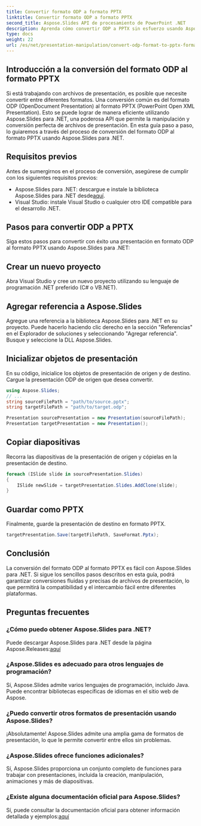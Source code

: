 ```yaml
---
title: Convertir formato ODP a formato PPTX
linktitle: Convertir formato ODP a formato PPTX
second_title: Aspose.Slides API de procesamiento de PowerPoint .NET
description: Aprenda cómo convertir ODP a PPTX sin esfuerzo usando Aspose.Slides para .NET. Siga nuestra guía paso a paso para una conversión perfecta del formato de presentación.
type: docs
weight: 22
url: /es/net/presentation-manipulation/convert-odp-format-to-pptx-format/
---
```


## Introducción a la conversión del formato ODP al formato PPTX

Si está trabajando con archivos de presentación, es posible que necesite convertir entre diferentes formatos. Una conversión común es del formato ODP (OpenDocument Presentation) al formato PPTX (PowerPoint Open XML Presentation). Esto se puede lograr de manera eficiente utilizando Aspose.Slides para .NET, una poderosa API que permite la manipulación y conversión perfecta de archivos de presentación. En esta guía paso a paso, lo guiaremos a través del proceso de conversión del formato ODP al formato PPTX usando Aspose.Slides para .NET.

## Requisitos previos

Antes de sumergirnos en el proceso de conversión, asegúrese de cumplir con los siguientes requisitos previos:

-  Aspose.Slides para .NET: descargue e instale la biblioteca Aspose.Slides para .NET desde[aquí](https://releases.aspose.com/slides/net).
- Visual Studio: instale Visual Studio o cualquier otro IDE compatible para el desarrollo .NET.

## Pasos para convertir ODP a PPTX

Siga estos pasos para convertir con éxito una presentación en formato ODP al formato PPTX usando Aspose.Slides para .NET:

## Crear un nuevo proyecto

Abra Visual Studio y cree un nuevo proyecto utilizando su lenguaje de programación .NET preferido (C# o VB.NET).

## Agregar referencia a Aspose.Slides

Agregue una referencia a la biblioteca Aspose.Slides para .NET en su proyecto. Puede hacerlo haciendo clic derecho en la sección "Referencias" en el Explorador de soluciones y seleccionando "Agregar referencia". Busque y seleccione la DLL Aspose.Slides.

## Inicializar objetos de presentación

En su código, inicialice los objetos de presentación de origen y de destino. Cargue la presentación ODP de origen que desea convertir.

```csharp
using Aspose.Slides;
// ...
string sourceFilePath = "path/to/source.pptx";
string targetFilePath = "path/to/target.odp";

Presentation sourcePresentation = new Presentation(sourceFilePath);
Presentation targetPresentation = new Presentation();
```

## Copiar diapositivas

Recorra las diapositivas de la presentación de origen y cópielas en la presentación de destino.

```csharp
foreach (ISlide slide in sourcePresentation.Slides)
{
    ISlide newSlide = targetPresentation.Slides.AddClone(slide);
}
```

## Guardar como PPTX

Finalmente, guarde la presentación de destino en formato PPTX.

```csharp
targetPresentation.Save(targetFilePath, SaveFormat.Pptx);
```

## Conclusión

La conversión del formato ODP al formato PPTX es fácil con Aspose.Slides para .NET. Si sigue los sencillos pasos descritos en esta guía, podrá garantizar conversiones fluidas y precisas de archivos de presentación, lo que permitirá la compatibilidad y el intercambio fácil entre diferentes plataformas.

## Preguntas frecuentes

### ¿Cómo puedo obtener Aspose.Slides para .NET?

 Puede descargar Aspose.Slides para .NET desde la página Aspose.Releases:[aquí](https://releases.aspose.com/slides/net)

### ¿Aspose.Slides es adecuado para otros lenguajes de programación?

Sí, Aspose.Slides admite varios lenguajes de programación, incluido Java. Puede encontrar bibliotecas específicas de idiomas en el sitio web de Aspose.

### ¿Puedo convertir otros formatos de presentación usando Aspose.Slides?

¡Absolutamente! Aspose.Slides admite una amplia gama de formatos de presentación, lo que le permite convertir entre ellos sin problemas.

### ¿Aspose.Slides ofrece funciones adicionales?

Sí, Aspose.Slides proporciona un conjunto completo de funciones para trabajar con presentaciones, incluida la creación, manipulación, animaciones y más de diapositivas.

### ¿Existe alguna documentación oficial para Aspose.Slides?

 Sí, puede consultar la documentación oficial para obtener información detallada y ejemplos:[aquí](https://reference.aspose.com/slides/net)